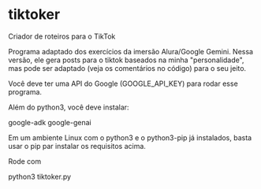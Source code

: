 # tiktoker
Criador de roteiros para o TikTok

Programa adaptado dos exercícios da imersão Alura/Google Gemini. Nessa versão, ele gera posts para o tiktok baseados na minha "personalidade", mas pode ser adaptado (veja os comentários no código) para o seu jeito.

Você deve ter uma API do Google (GOOGLE_API_KEY) para rodar esse programa.

Além do python3, você deve instalar:

google-adk
google-genai

Em um ambiente Linux com o python3 e o python3-pip já instalados, basta usar o pip par instalar os requisitos acima.

Rode com

python3 tiktoker.py

